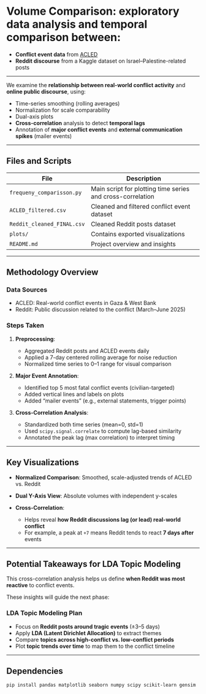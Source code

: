 # **Volume Comparison:** exploratory data analysis and temporal comparison between:

* **Conflict event data** from [ACLED](https://acleddata.com/)
* **Reddit discourse** from a Kaggle dataset on Israel–Palestine-related posts

---

We examine the **relationship between real-world conflict activity** and **online public discourse**, using:

* Time-series smoothing (rolling averages)
* Normalization for scale comparability
* Dual-axis plots
* **Cross-correlation** analysis to detect **temporal lags**
* Annotation of **major conflict events** and **external communication spikes** (mailer events)

---

## Files and Scripts

| File                       | Description                                                |
| -------------------------- | ---------------------------------------------------------- |
| `frequeny_comparisson.py`  | Main script for plotting time series and cross-correlation |
| `ACLED_filtered.csv`       | Cleaned and filtered conflict event dataset                |
| `Reddit_cleaned_FINAL.csv` | Cleaned Reddit posts dataset                               |
| `plots/`                   | Contains exported visualizations                           |
| `README.md`                | Project overview and insights                              |

---

## Methodology Overview

### Data Sources

* ACLED: Real-world conflict events in Gaza & West Bank
* Reddit: Public discussion related to the conflict (March–June 2025)

### Steps Taken

1. **Preprocessing**:

   * Aggregated Reddit posts and ACLED events daily
   * Applied a 7-day centered rolling average for noise reduction
   * Normalized time series to 0–1 range for visual comparison

2. **Major Event Annotation**:

   * Identified top 5 most fatal conflict events (civilian-targeted)
   * Added vertical lines and labels on plots
   * Added “mailer events” (e.g., external statements, trigger points)

3. **Cross-Correlation Analysis**:

   * Standardized both time series (mean=0, std=1)
   * Used `scipy.signal.correlate` to compute lag-based similarity
   * Annotated the peak lag (max correlation) to interpret timing

---

## Key Visualizations

* **Normalized Comparison**: Smoothed, scale-adjusted trends of ACLED vs. Reddit
* **Dual Y-Axis View**: Absolute volumes with independent y-scales
* **Cross-Correlation**:

  * Helps reveal **how Reddit discussions lag (or lead) real-world conflict**
  * For example, a peak at `+7` means Reddit tends to react **7 days after** events

---

## Potential Takeaways for LDA Topic Modeling

This cross-correlation analysis helps us define **when Reddit was most reactive** to conflict events.

These insights will guide the next phase:

###  LDA Topic Modeling Plan

* Focus on **Reddit posts around tragic events** (±3–5 days)
* Apply **LDA (Latent Dirichlet Allocation)** to extract themes
* Compare **topics across high-conflict vs. low-conflict periods**
* Plot **topic trends over time** to map them to the conflict timeline

---

## Dependencies

```bash
pip install pandas matplotlib seaborn numpy scipy scikit-learn gensim
```